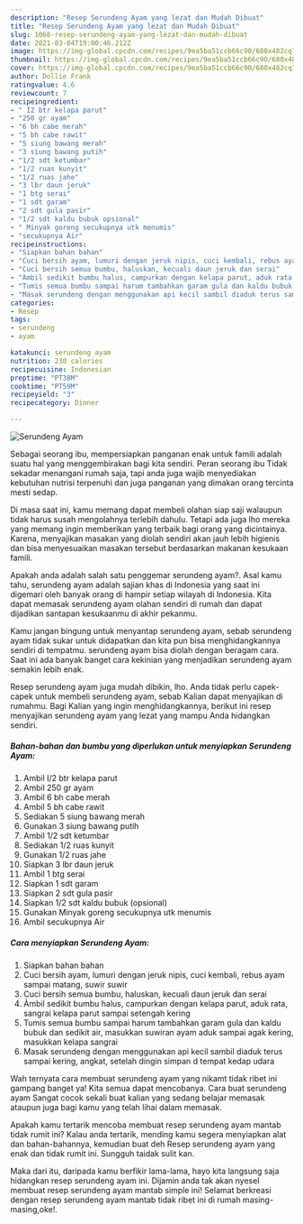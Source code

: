 ```yaml
---
description: "Resep Serundeng Ayam yang lezat dan Mudah Dibuat"
title: "Resep Serundeng Ayam yang lezat dan Mudah Dibuat"
slug: 1068-resep-serundeng-ayam-yang-lezat-dan-mudah-dibuat
date: 2021-03-04T19:00:46.212Z
image: https://img-global.cpcdn.com/recipes/9ea5ba51ccb66c90/680x482cq70/serundeng-ayam-foto-resep-utama.jpg
thumbnail: https://img-global.cpcdn.com/recipes/9ea5ba51ccb66c90/680x482cq70/serundeng-ayam-foto-resep-utama.jpg
cover: https://img-global.cpcdn.com/recipes/9ea5ba51ccb66c90/680x482cq70/serundeng-ayam-foto-resep-utama.jpg
author: Dollie Frank
ratingvalue: 4.6
reviewcount: 7
recipeingredient:
- " I2 btr kelapa parut"
- "250 gr ayam"
- "6 bh cabe merah"
- "5 bh cabe rawit"
- "5 siung bawang merah"
- "3 siung bawang putih"
- "1/2 sdt ketumbar"
- "1/2 ruas kunyit"
- "1/2 ruas jahe"
- "3 lbr daun jeruk"
- "1 btg serai"
- "1 sdt garam"
- "2 sdt gula pasir"
- "1/2 sdt kaldu bubuk opsional"
- " Minyak goreng secukupnya utk menumis"
- "secukupnya Air"
recipeinstructions:
- "Siapkan bahan bahan"
- "Cuci bersih ayam, lumuri dengan jeruk nipis, cuci kembali, rebus ayam sampai matang, suwir suwir"
- "Cuci bersih semua bumbu, haluskan, kecuali daun jeruk dan serai"
- "Àmbil sedikit bumbu halus, campurkan dengan kelapa parut, aduk rata, sangrai kelapa parut sampai setengah kering"
- "Tumis semua bumbu sampai harum tambahkan garam gula dan kaldu bubuk dan sedikit air, masukkan suwiran ayam aduk sampai agak kering, masukkan kelapa sangrai"
- "Masak serundeng dengan menggunakan api kecil sambil diaduk terus sampai kering, angkat, setelah dingin simpan d tempat kedap udara"
categories:
- Resep
tags:
- serundeng
- ayam

katakunci: serundeng ayam 
nutrition: 230 calories
recipecuisine: Indonesian
preptime: "PT38M"
cooktime: "PT59M"
recipeyield: "3"
recipecategory: Dinner

---
```



![Serundeng Ayam](https://img-global.cpcdn.com/recipes/9ea5ba51ccb66c90/680x482cq70/serundeng-ayam-foto-resep-utama.jpg)

Sebagai seorang ibu, mempersiapkan panganan enak untuk famili adalah suatu hal yang menggembirakan bagi kita sendiri. Peran seorang ibu Tidak sekadar menangani rumah saja, tapi anda juga wajib menyediakan kebutuhan nutrisi terpenuhi dan juga panganan yang dimakan orang tercinta mesti sedap.

Di masa  saat ini, kamu memang dapat membeli olahan siap saji walaupun tidak harus susah mengolahnya terlebih dahulu. Tetapi ada juga lho mereka yang memang ingin memberikan yang terbaik bagi orang yang dicintainya. Karena, menyajikan masakan yang diolah sendiri akan jauh lebih higienis dan bisa menyesuaikan masakan tersebut berdasarkan makanan kesukaan famili. 



Apakah anda adalah salah satu penggemar serundeng ayam?. Asal kamu tahu, serundeng ayam adalah sajian khas di Indonesia yang saat ini digemari oleh banyak orang di hampir setiap wilayah di Indonesia. Kita dapat memasak serundeng ayam olahan sendiri di rumah dan dapat dijadikan santapan kesukaanmu di akhir pekanmu.

Kamu jangan bingung untuk menyantap serundeng ayam, sebab serundeng ayam tidak sukar untuk didapatkan dan kita pun bisa menghidangkannya sendiri di tempatmu. serundeng ayam bisa diolah dengan beragam cara. Saat ini ada banyak banget cara kekinian yang menjadikan serundeng ayam semakin lebih enak.

Resep serundeng ayam juga mudah dibikin, lho. Anda tidak perlu capek-capek untuk membeli serundeng ayam, sebab Kalian dapat menyajikan di rumahmu. Bagi Kalian yang ingin menghidangkannya, berikut ini resep menyajikan serundeng ayam yang lezat yang mampu Anda hidangkan sendiri.

<!--inarticleads1-->

##### Bahan-bahan dan bumbu yang diperlukan untuk menyiapkan Serundeng Ayam:

1. Ambil  I/2 btr kelapa parut
1. Ambil 250 gr ayam
1. Ambil 6 bh cabe merah
1. Ambil 5 bh cabe rawit
1. Sediakan 5 siung bawang merah
1. Gunakan 3 siung bawang putih
1. Ambil 1/2 sdt ketumbar
1. Sediakan 1/2 ruas kunyit
1. Gunakan 1/2 ruas jahe
1. Siapkan 3 lbr daun jeruk
1. Ambil 1 btg serai
1. Siapkan 1 sdt garam
1. Siapkan 2 sdt gula pasir
1. Siapkan 1/2 sdt kaldu bubuk (opsional)
1. Gunakan  Minyak goreng secukupnya utk menumis
1. Ambil secukupnya Air




<!--inarticleads2-->

##### Cara menyiapkan Serundeng Ayam:

1. Siapkan bahan bahan
1. Cuci bersih ayam, lumuri dengan jeruk nipis, cuci kembali, rebus ayam sampai matang, suwir suwir
1. Cuci bersih semua bumbu, haluskan, kecuali daun jeruk dan serai
1. Àmbil sedikit bumbu halus, campurkan dengan kelapa parut, aduk rata, sangrai kelapa parut sampai setengah kering
1. Tumis semua bumbu sampai harum tambahkan garam gula dan kaldu bubuk dan sedikit air, masukkan suwiran ayam aduk sampai agak kering, masukkan kelapa sangrai
1. Masak serundeng dengan menggunakan api kecil sambil diaduk terus sampai kering, angkat, setelah dingin simpan d tempat kedap udara




Wah ternyata cara membuat serundeng ayam yang nikamt tidak ribet ini gampang banget ya! Kita semua dapat mencobanya. Cara buat serundeng ayam Sangat cocok sekali buat kalian yang sedang belajar memasak ataupun juga bagi kamu yang telah lihai dalam memasak.

Apakah kamu tertarik mencoba membuat resep serundeng ayam mantab tidak rumit ini? Kalau anda tertarik, mending kamu segera menyiapkan alat dan bahan-bahannya, kemudian buat deh Resep serundeng ayam yang enak dan tidak rumit ini. Sungguh taidak sulit kan. 

Maka dari itu, daripada kamu berfikir lama-lama, hayo kita langsung saja hidangkan resep serundeng ayam ini. Dijamin anda tak akan nyesel membuat resep serundeng ayam mantab simple ini! Selamat berkreasi dengan resep serundeng ayam mantab tidak ribet ini di rumah masing-masing,oke!.

